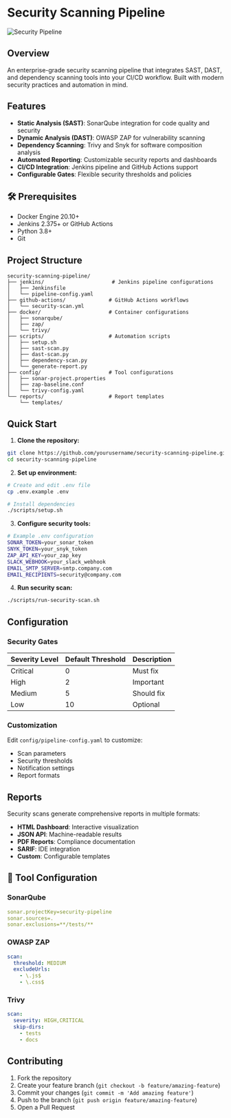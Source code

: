 # Security Scanning Pipeline

![Security Pipeline](assets/pipeline-banner.png)

## Overview
An enterprise-grade security scanning pipeline that integrates SAST, DAST, and dependency scanning tools into your CI/CD workflow. Built with modern security practices and automation in mind.

## Features
- **Static Analysis (SAST)**: SonarQube integration for code quality and security
- **Dynamic Analysis (DAST)**: OWASP ZAP for vulnerability scanning
- **Dependency Scanning**: Trivy and Snyk for software composition analysis
- **Automated Reporting**: Customizable security reports and dashboards
- **CI/CD Integration**: Jenkins pipeline and GitHub Actions support
- **Configurable Gates**: Flexible security thresholds and policies

## 🛠️ Prerequisites
- Docker Engine 20.10+
- Jenkins 2.375+ or GitHub Actions
- Python 3.8+
- Git

## Project Structure
```
security-scanning-pipeline/
├── jenkins/                      # Jenkins pipeline configurations
│   ├── Jenkinsfile
│   └── pipeline-config.yaml
├── github-actions/              # GitHub Actions workflows
│   └── security-scan.yml
├── docker/                      # Container configurations
│   ├── sonarqube/
│   ├── zap/
│   └── trivy/
├── scripts/                     # Automation scripts
│   ├── setup.sh
│   ├── sast-scan.py
│   ├── dast-scan.py
│   ├── dependency-scan.py
│   └── generate-report.py
├── config/                      # Tool configurations
│   ├── sonar-project.properties
│   ├── zap-baseline.conf
│   └── trivy-config.yaml
└── reports/                     # Report templates
    └── templates/
```

## Quick Start

1. **Clone the repository:**
```bash
git clone https://github.com/yourusername/security-scanning-pipeline.git
cd security-scanning-pipeline
```

2. **Set up environment:**
```bash
# Create and edit .env file
cp .env.example .env

# Install dependencies
./scripts/setup.sh
```

3. **Configure security tools:**
```bash
# Example .env configuration
SONAR_TOKEN=your_sonar_token
SNYK_TOKEN=your_snyk_token
ZAP_API_KEY=your_zap_key
SLACK_WEBHOOK=your_slack_webhook
EMAIL_SMTP_SERVER=smtp.company.com
EMAIL_RECIPIENTS=security@company.com
```

4. **Run security scan:**
```bash
./scripts/run-security-scan.sh
```

## Configuration

### Security Gates
| Severity Level | Default Threshold | Description |
|----------------|------------------|-------------|
| Critical       | 0                | Must fix    |
| High          | 2                | Important   |
| Medium        | 5                | Should fix  |
| Low           | 10               | Optional    |

### Customization
Edit `config/pipeline-config.yaml` to customize:
- Scan parameters
- Security thresholds
- Notification settings
- Report formats

## Reports
Security scans generate comprehensive reports in multiple formats:

- **HTML Dashboard**: Interactive visualization
- **JSON API**: Machine-readable results
- **PDF Reports**: Compliance documentation
- **SARIF**: IDE integration
- **Custom**: Configurable templates

## 🔧 Tool Configuration

### SonarQube
```yaml
sonar.projectKey=security-pipeline
sonar.sources=.
sonar.exclusions=**/tests/**
```

### OWASP ZAP
```yaml
scan:
  threshold: MEDIUM
  excludeUrls:
    - \.js$
    - \.css$
```

### Trivy
```yaml
scan:
  severity: HIGH,CRITICAL
  skip-dirs:
    - tests
    - docs
```

## Contributing
1. Fork the repository
2. Create your feature branch (`git checkout -b feature/amazing-feature`)
3. Commit your changes (`git commit -m 'Add amazing feature'`)
4. Push to the branch (`git push origin feature/amazing-feature`)
5. Open a Pull Request
